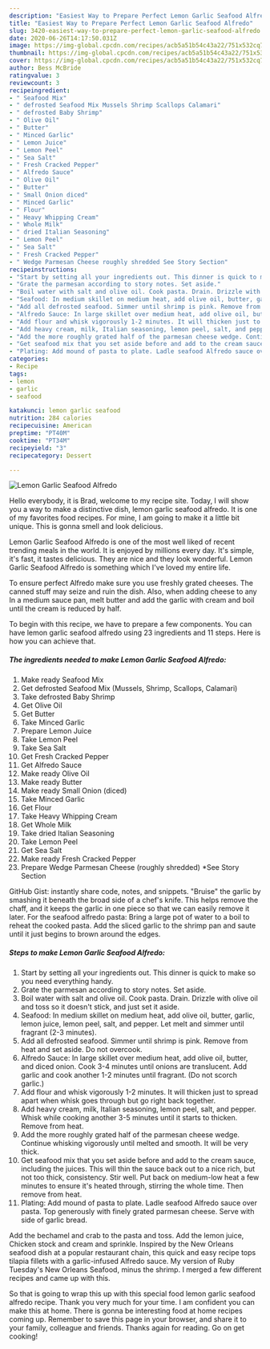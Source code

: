 ```yaml
---
description: "Easiest Way to Prepare Perfect Lemon Garlic Seafood Alfredo"
title: "Easiest Way to Prepare Perfect Lemon Garlic Seafood Alfredo"
slug: 3420-easiest-way-to-prepare-perfect-lemon-garlic-seafood-alfredo
date: 2020-06-26T14:17:50.031Z
image: https://img-global.cpcdn.com/recipes/acb5a51b54c43a22/751x532cq70/lemon-garlic-seafood-alfredo-recipe-main-photo.jpg
thumbnail: https://img-global.cpcdn.com/recipes/acb5a51b54c43a22/751x532cq70/lemon-garlic-seafood-alfredo-recipe-main-photo.jpg
cover: https://img-global.cpcdn.com/recipes/acb5a51b54c43a22/751x532cq70/lemon-garlic-seafood-alfredo-recipe-main-photo.jpg
author: Bess McBride
ratingvalue: 3
reviewcount: 3
recipeingredient:
- " Seafood Mix"
- " defrosted Seafood Mix Mussels Shrimp Scallops Calamari"
- " defrosted Baby Shrimp"
- " Olive Oil"
- " Butter"
- " Minced Garlic"
- " Lemon Juice"
- " Lemon Peel"
- " Sea Salt"
- " Fresh Cracked Pepper"
- " Alfredo Sauce"
- " Olive Oil"
- " Butter"
- " Small Onion diced"
- " Minced Garlic"
- " Flour"
- " Heavy Whipping Cream"
- " Whole Milk"
- " dried Italian Seasoning"
- " Lemon Peel"
- " Sea Salt"
- " Fresh Cracked Pepper"
- " Wedge Parmesan Cheese roughly shredded See Story Section"
recipeinstructions:
- "Start by setting all your ingredients out. This dinner is quick to make so you need everything handy."
- "Grate the parmesan according to story notes. Set aside."
- "Boil water with salt and olive oil. Cook pasta. Drain. Drizzle with olive oil and toss so it doesn&#39;t stick, and just set it aside."
- "Seafood: In medium skillet on medium heat, add olive oil, butter, garlic, lemon juice, lemon peel, salt, and pepper. Let melt and simmer until fragrant (2-3 minutes)."
- "Add all defrosted seafood. Simmer until shrimp is pink. Remove from heat and set aside. Do not overcook."
- "Alfredo Sauce: In large skillet over medium heat, add olive oil, butter, and diced onion. Cook 3-4 minutes until onions are translucent. Add garlic and cook another 1-2 minutes until fragrant. (Do not scorch garlic.)"
- "Add flour and whisk vigorously 1-2 minutes. It will thicken just to spread apart when whisk goes through but go right back together."
- "Add heavy cream, milk, Italian seasoning, lemon peel, salt, and pepper. Whisk while cooking another 3-5 minutes until it starts to thicken. Remove from heat."
- "Add the more roughly grated half of the parmesan cheese wedge. Continue whisking vigorously until melted and smooth. It will be very thick."
- "Get seafood mix that you set aside before and add to the cream sauce, including the juices. This will thin the sauce back out to a nice rich, but not too thick, consistency. Stir well. Put back on medium-low heat a few minutes to ensure it&#39;s heated through, stirring the whole time. Then remove from heat."
- "Plating: Add mound of pasta to plate. Ladle seafood Alfredo sauce over pasta. Top generously with finely grated parmesan cheese. Serve with side of garlic bread."
categories:
- Recipe
tags:
- lemon
- garlic
- seafood

katakunci: lemon garlic seafood 
nutrition: 284 calories
recipecuisine: American
preptime: "PT40M"
cooktime: "PT34M"
recipeyield: "3"
recipecategory: Dessert

---
```



![Lemon Garlic Seafood Alfredo](https://img-global.cpcdn.com/recipes/acb5a51b54c43a22/751x532cq70/lemon-garlic-seafood-alfredo-recipe-main-photo.jpg)

Hello everybody, it is Brad, welcome to my recipe site. Today, I will show you a way to make a distinctive dish, lemon garlic seafood alfredo. It is one of my favorites food recipes. For mine, I am going to make it a little bit unique. This is gonna smell and look delicious.

Lemon Garlic Seafood Alfredo is one of the most well liked of recent trending meals in the world. It is enjoyed by millions every day. It's simple, it's fast, it tastes delicious. They are nice and they look wonderful. Lemon Garlic Seafood Alfredo is something which I've loved my entire life.

To ensure perfect Alfredo make sure you use freshly grated cheeses. The canned stuff may seize and ruin the dish. Also, when adding cheese to any In a medium sauce pan, melt butter and add the garlic with cream and boil until the cream is reduced by half.


To begin with this recipe, we have to prepare a few components. You can have lemon garlic seafood alfredo using 23 ingredients and 11 steps. Here is how you can achieve that.

<!--inarticleads1-->

##### The ingredients needed to make Lemon Garlic Seafood Alfredo:

1. Make ready  Seafood Mix
1. Get  defrosted Seafood Mix (Mussels, Shrimp, Scallops, Calamari)
1. Take  defrosted Baby Shrimp
1. Get  Olive Oil
1. Get  Butter
1. Take  Minced Garlic
1. Prepare  Lemon Juice
1. Take  Lemon Peel
1. Take  Sea Salt
1. Get  Fresh Cracked Pepper
1. Get  Alfredo Sauce
1. Make ready  Olive Oil
1. Make ready  Butter
1. Make ready  Small Onion (diced)
1. Take  Minced Garlic
1. Get  Flour
1. Take  Heavy Whipping Cream
1. Get  Whole Milk
1. Take  dried Italian Seasoning
1. Take  Lemon Peel
1. Get  Sea Salt
1. Make ready  Fresh Cracked Pepper
1. Prepare  Wedge Parmesan Cheese (roughly shredded) *See Story Section


GitHub Gist: instantly share code, notes, and snippets. &#34;Bruise&#34; the garlic by smashing it beneath the broad side of a chef&#39;s knife. This helps remove the chaff, and it keeps the garlic in one piece so that we can easily remove it later. For the seafood alfredo pasta: Bring a large pot of water to a boil to reheat the cooked pasta. Add the sliced garlic to the shrimp pan and saute until it just begins to brown around the edges. 

<!--inarticleads2-->

##### Steps to make Lemon Garlic Seafood Alfredo:

1. Start by setting all your ingredients out. This dinner is quick to make so you need everything handy.
1. Grate the parmesan according to story notes. Set aside.
1. Boil water with salt and olive oil. Cook pasta. Drain. Drizzle with olive oil and toss so it doesn&#39;t stick, and just set it aside.
1. Seafood: In medium skillet on medium heat, add olive oil, butter, garlic, lemon juice, lemon peel, salt, and pepper. Let melt and simmer until fragrant (2-3 minutes).
1. Add all defrosted seafood. Simmer until shrimp is pink. Remove from heat and set aside. Do not overcook.
1. Alfredo Sauce: In large skillet over medium heat, add olive oil, butter, and diced onion. Cook 3-4 minutes until onions are translucent. Add garlic and cook another 1-2 minutes until fragrant. (Do not scorch garlic.)
1. Add flour and whisk vigorously 1-2 minutes. It will thicken just to spread apart when whisk goes through but go right back together.
1. Add heavy cream, milk, Italian seasoning, lemon peel, salt, and pepper. Whisk while cooking another 3-5 minutes until it starts to thicken. Remove from heat.
1. Add the more roughly grated half of the parmesan cheese wedge. Continue whisking vigorously until melted and smooth. It will be very thick.
1. Get seafood mix that you set aside before and add to the cream sauce, including the juices. This will thin the sauce back out to a nice rich, but not too thick, consistency. Stir well. Put back on medium-low heat a few minutes to ensure it&#39;s heated through, stirring the whole time. Then remove from heat.
1. Plating: Add mound of pasta to plate. Ladle seafood Alfredo sauce over pasta. Top generously with finely grated parmesan cheese. Serve with side of garlic bread.


Add the bechamel and crab to the pasta and toss. Add the lemon juice, Chicken stock and cream and sprinkle. Inspired by the New Orleans seafood dish at a popular restaurant chain, this quick and easy recipe tops tilapia fillets with a garlic-infused Alfredo sauce. My version of Ruby Tuesday&#39;s New Orleans Seafood, minus the shrimp. I merged a few different recipes and came up with this. 

So that is going to wrap this up with this special food lemon garlic seafood alfredo recipe. Thank you very much for your time. I am confident you can make this at home. There is gonna be interesting food at home recipes coming up. Remember to save this page in your browser, and share it to your family, colleague and friends. Thanks again for reading. Go on get cooking!
